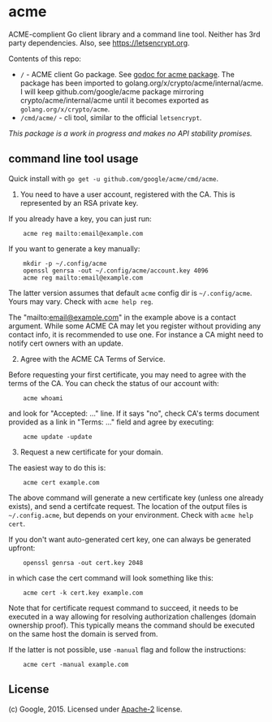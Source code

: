 # acme

ACME-complient Go client library and a command line tool. Neither has 3rd party dependencies.
Also, see https://letsencrypt.org.

Contents of this repo:

* `/` - ACME client Go package. See [godoc for acme package](https://godoc.org/github.com/google/acme).
  The package has been imported to golang.org/x/crypto/acme/internal/acme. I will keep
  github.com/google/acme package mirroring crypto/acme/internal/acme until it becomes exported
  as `golang.org/x/crypto/acme`.
* `/cmd/acme/` - cli tool, similar to the official `letsencrypt`.

*This package is a work in progress and makes no API stability promises.*

## command line tool usage

Quick install with `go get -u github.com/google/acme/cmd/acme`.

1. You need to have a user account, registered with the CA. This is represented
  by an RSA private key.

  If you already have a key, you can just run:

        acme reg mailto:email@example.com

  If you want to generate a key manually:

        mkdir -p ~/.config/acme
        openssl genrsa -out ~/.config/acme/account.key 4096
        acme reg mailto:email@example.com

  The latter version assumes that default `acme` config dir is `~/.config/acme`.
  Yours may vary. Check with `acme help reg`.

  The "mailto:email@example.com" in the example above is a contact argument.
  While some ACME CA may let you register without providing any contact info,
  it is recommended to use one. For instance a CA might need to notify
  cert owners with an update.

2. Agree with the ACME CA Terms of Service.

  Before requesting your first certificate, you may need to agree with
  the terms of the CA. You can check the status of our account with:

        acme whoami

  and look for "Accepted: ..." line. If it says "no", check CA's terms document
  provided as a link in "Terms: ..." field and agree by executing:

        acme update -update

3. Request a new certificate for your domain.

  The easiest way to do this is:

        acme cert example.com

  The above command will generate a new certificate key (unless one already exists),
  and send a certifcate request. The location of the output files is `~/.config.acme`,
  but depends on your environment. Check with `acme help cert`.

  If you don't want auto-generated cert key, one can always be generated upfront:

        openssl genrsa -out cert.key 2048

  in which case the cert command will look something like this:

        acme cert -k cert.key example.com

  Note that for certificate request command to succeed, it needs to be executed in a way
  allowing for resolving authorization challenges (domain ownership proof). This typically
  means the command should be executed on the same host the domain is served from.

  If the latter is not possible, use `-manual` flag and follow the instructions:

        acme cert -manual example.com


## License

(c) Google, 2015. Licensed under [Apache-2](LICENSE) license.
